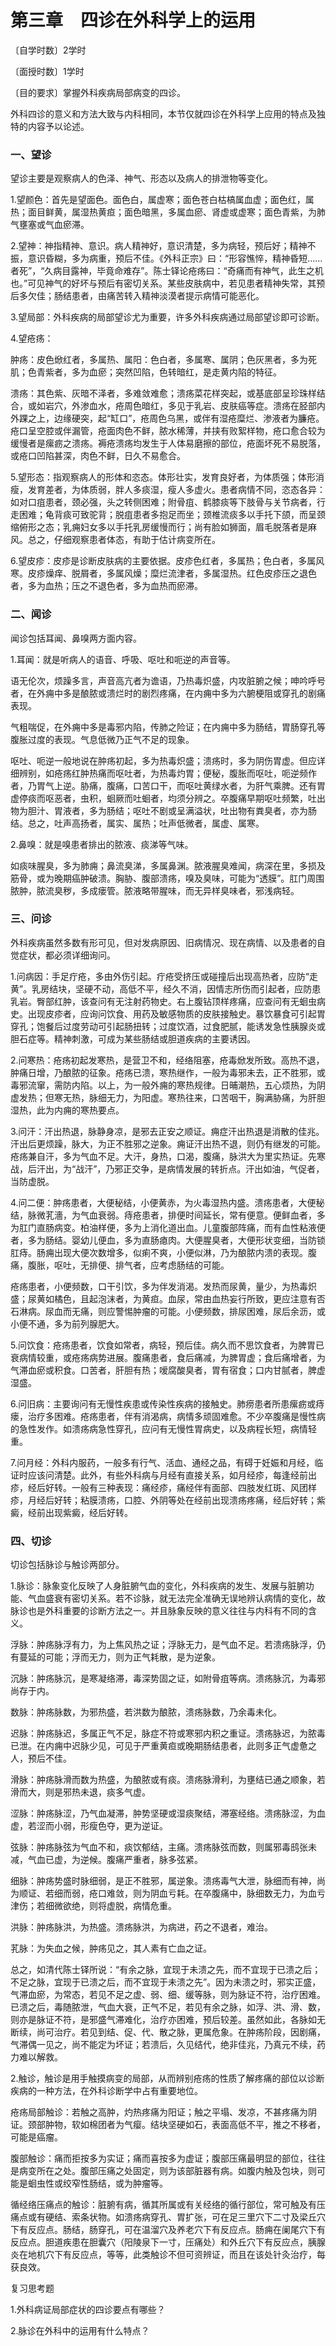 # 第三章　四诊在外科学上的运用

〔自学时数〕2学时

〔面授时数〕1学时

〔目的要求〕掌握外科疾病局部病变的四诊。

外科四诊的意义和方法大致与内科相同，本节仅就四诊在外科学上应用的特点及独特的内容予以论述。

### 一、望诊

望诊主要是观察病人的色泽、神气、形态以及病人的排泄物等变化。

1.望颜色：首先是望面色。面色白，属虚寒；面色苍白枯槁属血虚；面色红，属热；面目鲜黄，属湿热黄疸；面色暗黑，多属血瘀、肾虚或虚寒；面色青紫，为肺气壅塞或气血瘀滞。

2.望神：神指精神、意识。病人精神好，意识清楚，多为病轻，预后好；精神不振，意识昏糊，多为病重，预后不佳。《外科正宗》曰：“形容憔悴，精神昏短……者死”，“久病目露神，毕竟命难存”。陈士铎论疮疡曰：“奇痛而有神气，此生之机也。”可见神气的好坏与预后有密切关系。某些皮肤病中，若见患者精神失常，其预后多欠佳；肠结患者，由痛苦转入精神淡漠者提示病情可能恶化。

3.望局部：外科疾病的局部望诊尤为重要，许多外科疾病通过局部望诊即可诊断。

4.望疮疡：

肿疡：皮色焮红者，多属热、属阳：色白者，多属寒、属阴；色灰黑者，多为死肌；色青紫者，多为血瘀；突然凹陷，色转暗红，是走黄内陷的特征。

溃疡：其色紫、灰暗不泽者，多难敛难愈；溃疡菜花样突起，或基底部呈珍珠样结合，或如岩穴，外渗血水，疮周色暗红，多见于乳岩、皮肤癌等症。溃疡在胫部内外踝之上，边缘硬突，起“缸口”，疮周色乌黑，或伴有湿疮糜烂、渗液者为臁疮。疮口呈空腔或伴漏管，疮面肉色不鲜，脓水稀薄，并挟有败絮样物，疮口愈合较为缓慢者是瘰疬之溃疡。褥疮溃疡均发生于人体易磨擦的部位，疮面坏死不易脱落，或疮口凹陷甚深，肉色不鲜，日久不易愈合。

5.望形态：指观察病人的形体和恣态。体形壮实，发育良好者，为体质强；体形消瘦，发育差者，为体质弱，胖人多痰湿，瘦人多虚火。患者病情不同，恣态各异：如对口疽患者，颈必强，头之转侧困难；附骨疽、鹤膝痰等下肢骨与关节病者，行走困难；龟背痰可致驼背；脱疽患者多抱足而坐；颈椎流痰多以手托下颌，而呈颈缩俯形之态；乳痈妇女多以手托乳房缓慢而行；尚有脸如狮面，眉毛脱落者是麻风。总之，仔细观察患者体态，有助于估计病变所在。

6.望皮疹：皮疹是诊断皮肤病的主要依据。皮疹色红者，多属热；色白者，多属风寒。皮疹燥痒、脱屑者，多属风燥；糜烂流津者，多属湿热。红色皮疹压之退色者，多为血热；压之不退色者，多为血热而瘀滞。

### 二、闻诊

闻诊包括耳闻、鼻嗅两方面内容。

1.耳闻：就是听病人的语音、呼吸、呕吐和呃逆的声音等。

语无伦次，烦躁多言，声音高亢者为谵语，乃热毒炽盛，内攻脏腑之候；呻吟呼号者，在外痈中多是酿脓或溃烂时的剧烈疼痛，在内痈中多为六腑梗阻或穿孔的剧痛表现。

气粗喘促，在外痈中多是毒邪内陷，传肺之险证；在内痈中多为肠结，胃肠穿孔等腹胀过度的表现。气息低微乃正气不足的现象。

呕吐、呃逆一般地说在肿疡初起，多为热毒炽盛；溃疡时，多为阴伤胃虚。但应详细辨别，如疮疡红肿热痛而呕吐者，为热毒灼胃；便秘，腹胀而呕吐，呃逆频作者，乃胃气上逆。胁痛，腹痛，口苦口干，而呕吐黄绿水者，为肝气乘脾。还有胃虚停痰而呕恶者，虫积，蛔厥而吐蛔者，均须分辨之。卒腹痛早期呕吐频繁，吐出物为胆汁、胃液者，多为肠结；呕吐不剧或呈满溢状，吐出物有粪臭者，亦为肠结。总之，吐声高扬者，属实、属热；吐声低微者，属虚、属寒。

2.鼻嗅：就是嗅患者排出的脓液、痰涕等气味。

如痰味腥臭，多为肺痈；鼻流臭涕，多属鼻渊。脓液腥臭难闻，病深在里，多损及筋骨，或为晚期癌肿破溃。胸胁、腹部溃疡，嗅及臭味，可能为“透膜”。肛门周围脓肿，脓流臭秽，多成瘘管。脓液略带腥味，而无异样臭味者，邪浅病轻。

### 三、问诊

外科疾病虽然多数有形可见，但对发病原因、旧病情况、现在病情、以及患者的自觉症状，都必须详细询问。

1.问病因：手足疔疮，多由外伤引起。疔疮受挤压或碰撞后出现高热者，应防“走黄”。乳房结块，坚硬不动，高低不平，经久不消，因情志所伤而引起者，应防患乳岩。臀部红肿，该查问有无注射药物史。右上腹钻顶样疼痛，应查问有无蛔虫病史。出现皮疹者，应询问饮食、用药及敏感物质的皮肤接触史。暴饮暴食可引起胃穿孔；饱餐后过度劳动可引起肠扭转；过度饮酒，过食肥腻，能诱发急性胰腺炎或胆石症等。精神刺激，可成为某些肠结或胆道疾病的主要诱因。

2.问寒热：疮疡初起发寒热，是营卫不和，经络阻塞，疮毒焮发所致。高热不退，肿痛日增，乃酿脓的征象。疮疡已溃，寒热继作，一般为毒邪未去，正不胜邪，或毒邪流窜，需防内陷。以上，为一般外痈的寒热规律。日晡潮热，五心烦热，为阴虚发热；但寒无热，脉细无力，为阳虚。寒热往来，口苦咽干，胸满胁痛，为肝胆湿热，此为内痈的寒热要点。

3.问汗：汗出热退，脉静身凉，是邪去正安之顺证。痈症汗出热退是消散的佳兆。汗出后更烦躁，脉大，为正不胜邪之逆象。痈证汗出热不退，则仍有继发的可能。疮疡兼自汗，多为气血不足。大汗，身热，口渴，腹痛，脉洪大为里实热证。先寒战，后汗出，为“战汗”，乃邪正交争，是病情发展的转折点。汗出如油，气促者，当防虚脱。

4.问二便：肿疡患者，大便秘结，小便黄赤，为火毒湿热内盛。溃疡患者，大便秘结，脉微芤濇，为气血衰弱。痔疮患者，排便时间延长，常有便意。便鲜血者，多为肛门直肠病变。柏油样便，多为上消化道出血。儿童腹部阵痛，而有血性粘液便者，多为肠结。婴幼儿便血，多为直肠瘜肉。大便腥臭者，大便形状变细，当防锁肛痔。肠痈出现大便次数增多，似痢不爽，小便似淋，乃为酿脓内溃的表现。腹痛，腹胀，呕吐，无排便、排气者，应考虑肠结的可能。

疮疡患者，小便频数，口干引饮，多为伴发消渴。发热而尿黄，量少，为热毒炽盛；尿黄如橘色，且起泡沫者，为黄疸。血尿，常由血热妄行所致，更应注意有否石淋病。尿血而无痛，则应警惕肿瘤的可能。小便频数，排尿困难，尿后余沥，或小便不通，多为前列腺肥大。

5.问饮食：疮疡患者，饮食如常者，病轻，预后佳。病久而不思饮食者，为脾胃已衰病情较重，或疮疡病势进展。腹痛患者，食后痛减，为脾胃虚；食后痛增者，为气滞血瘀或积食。口苦者，肝胆有热；嗳腐酸臭者，胃有宿食；口内甘腻者，脾虚湿盛。

6.问旧病：主要询问有无慢性疾患或传染性疾病的接触史。肺痨患者所患瘰疬或痔瘘，治疗多困难。疮疡患者，伴有消渴病，病情多顽固难愈。不少卒腹痛是慢性病的急性发作。如溃疡病急性穿孔，应问有无慢性胃病史，以及病程长短，病情轻重。

7.问月经：外科内服药，一般多有行气、活血、通经之品，有碍于妊娠和月经，临证时应该问清楚。此外，有些外科病与月经有直接关系，如月经疹，每逢经前出疹，经后好转。一般有三种表现：痛经疹，痛经伴有面部、四肢发红斑、风团样疹，月经后好转；粘膜溃疡，口腔、外阴等处在经前出现溃疡疼痛，经后好转；紫癜，经前出现紫癜，经后好转。

### 四、切诊

切诊包括脉诊与触诊两部分。

1.脉诊：脉象变化反映了人身脏腑气血的变化，外科疾病的发生、发展与脏腑功能、气血盛衰有密切关系。若不诊脉，就无法完全准确无误地辨认病情的变化，故脉诊也是外科重要的诊断方法之一。并且脉象反映的意义往往与内科有不同的含义。

浮脉：肿疡脉浮有力，为上焦风热之证；浮脉无力，是气血不足。若溃疡脉浮，仍有蔓延的可能；浮而无力，则为正气耗散，是为逆象。

沉脉：肿疡脉沉，是寒凝络滞，毒深势固之证，如附骨疽等病。溃疡脉沉，为毒邪尚存于内。

数脉：肿疡脉数，为邪热盛，若洪数为酿脓，溃疡脉数，乃余毒未化。

迟脉：肿疡脉迟，多属正气不足，脉症不符或寒邪内积之重证。溃疡脉迟，为脓毒已泄。在内痈中迟脉少见，可见于严重黄疸或晚期肠结患者，此则多正气虚惫之人，预后不佳。

滑脉：肿疡脉滑而数为热盛，为酿脓或有痰。溃疡脉滑利，为壅结已通之顺象，若滑而大，则是邪热未退，痰多气虚。

涩脉：肿疡脉涩，乃气血凝滞，肿势坚硬或湿痰聚结，滞塞经络。溃疡脉涩，为血虚，若涩而小弱，形瘦色夺，更为逆证。

弦脉：肿疡脉弦为气血不和，痰饮郁结，主痛。溃疡脉弦而数，则属邪毒鸱张未减，气血已虚，为逆候。腹痛严重者，脉多弦紧。

细脉：肿疡势盛时脉细弱，是正不胜邪，属逆象。溃疡毒气大泄，脉细而有神，尚为顺证、若细而弱，疮口难敛，则为阴血亏耗。在卒腹痛中，脉细数无力，为血亏津伤；若细微欲绝，则将虚脱，病情危重。

洪脉：肿疡脉洪，为热盛。溃疡脉洪，为病进，药之不退者，难治。

芤脉：为失血之候，肿疡见之，其人素有亡血之证。

总之，如清代陈士铎所说：“有余之脉，宜现于未溃之先，而不宜现于已溃之后；不足之脉，宜现于已溃之后，而不宜现于未溃之先”。因为未溃之时，邪实正盛，气滞血瘀，为常态，若见不足之虚、弱、细、缓等脉，则为脉证不符，治疗困难。已溃之后，毒随脓泄，气血大衰，正气不足，若见有余之脉，如浮、洪、滑、数，则亦是脉证不符，是邪盛气滞难化，治疗亦困难，预后较差。虽然如此，各脉如无断续，尚可治疗。若见到结、促、代、散之脉，更属危象。在肿疡阶段，因剧痛，气滞偶一见之，尚不能定为坏证；若溃后，久见结代，绝非佳兆，乃真元不续，药力难以解救。

2.触诊，触诊是用手触摸病变的局部，从而辨别疮疡的性质了解疼痛的部位以诊断疾病的一种方法，在外科诊断学中占有重要地位。

疮疡局部触诊：若触之高肿，灼热疼痛为阳证；触之平塌、发凉，不甚疼痛为阴证。颈部肿物，软如棉团者为气瘿。结块坚硬如石，表面高低不平，推之不移者，可能是癌瘤。

腹部触诊：痛而拒按多为实证；痛而喜按多为虚证；腹部压痛最明显的部位，往往是病变所在之处。腹部压痛之处固定，则为该部脏器有病。如腹内触及包块，则可能是蛔虫性或绞窄性肠结，或为肿瘤等。

循经络压痛点的触诊：脏腑有病，循其所属或有关经络的循行部位，常可触及有压痛点或有硬结、索条状物。如溃疡病穿孔、胃扩张，可在足三里穴下二寸及梁丘穴下有反应点。肠结，肠穿孔，可在温溜穴及养老穴下有反应点。肠痈在阑尾穴下有反应点。胆道疾患在胆囊穴（阳陵泉下一寸，压痛处）和外丘穴下有反应点，胰腺炎在地机穴下有反应点，等等，此类触诊不但可资辨证，而且在该处针灸治疗，每获良效。

复习思考题

1.外科病证局部症状的四诊要点有哪些？

2.脉诊在外科中的运用有什么特点？